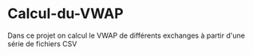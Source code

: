 # Calcul-du-VWAP
Dans ce projet on calcul le VWAP de différents exchanges à partir d'une série de  fichiers CSV
